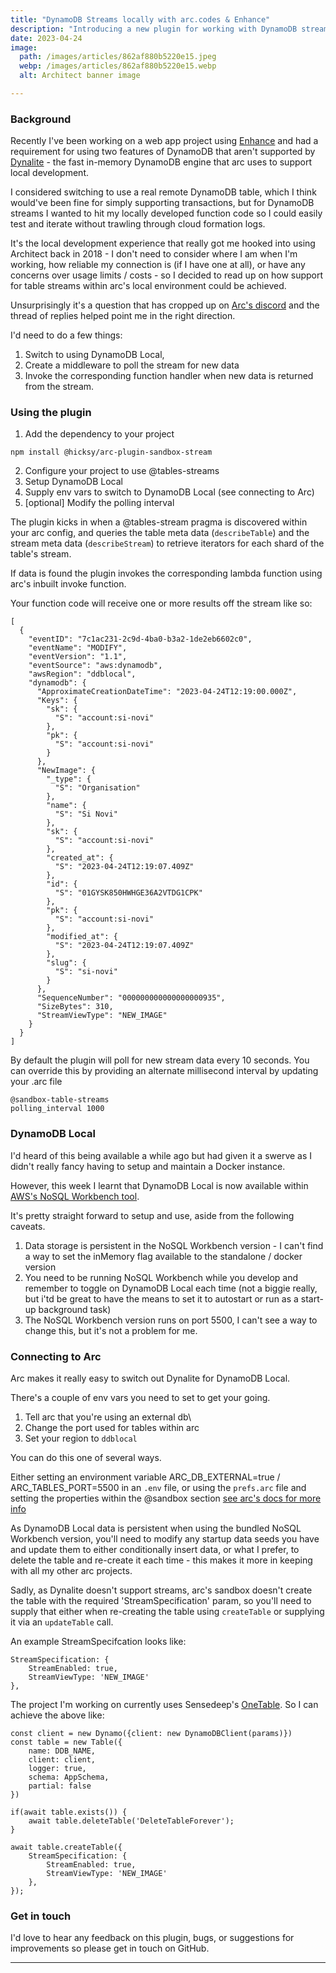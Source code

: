 ```yaml
---
title: "DynamoDB Streams locally with arc.codes & Enhance"
description: "Introducing a new plugin for working with DynamoDB streams locally within arc.codes and enhance projects"
date: 2023-04-24
image: 
  path: /images/articles/862af880b5220e15.jpeg
  webp: /images/articles/862af880b5220e15.webp
  alt: Architect banner image

---
```


### Background

Recently I've been working on a web app project using [Enhance](http://enhance.dev) and had a requirement for using two features of DynamoDB that aren't supported by [Dynalite](https://github.com/mhart/dynalite) - the fast in-memory DynamoDB engine that arc uses to support local development. 

I considered switching to use a real remote DynamoDB table, which I think would've been fine for simply supporting transactions, but for DynamoDB streams I wanted to hit my locally developed function code so I could easily test and iterate without trawling through cloud formation logs. 

It's the local development experience that really got me hooked into using Architect back in 2018 - I don't need to consider where I am when I'm working, how reliable my connection is (if I have one at all), or have any concerns over usage limits / costs - so I decided to read up on how support for table streams within arc's local environment could be achieved. 

Unsurprisingly it's a question that has cropped up on [Arc's discord](https://discord.com/channels/880272256100601927/1078256032087805972/1079142054279524552) and the thread of replies helped point me in the right direction. 

I'd need to do a few things:
 
1) Switch to using DynamoDB Local, 
2) Create a middleware to poll the stream for new data
3) Invoke the corresponding function handler when new data is returned from the stream. 

### Using the plugin

1. Add the dependency to your project

`npm install @hicksy/arc-plugin-sandbox-stream`

2. Configure your project to use @tables-streams
3. Setup DynamoDB Local
4. Supply env vars to switch to DynamoDB Local (see connecting to Arc)
4. [optional] Modify the polling interval

The plugin kicks in when a @tables-stream pragma is discovered within your arc config, and queries the table meta data (`describeTable`) and the stream meta data (`describeStream`)  to retrieve iterators for each shard of the table's stream. 

If data is found the plugin invokes the corresponding lambda function using arc's inbuilt invoke function. 

Your function code will receive one or more results off the stream like so:

```
[
  {
    "eventID": "7c1ac231-2c9d-4ba0-b3a2-1de2eb6602c0",
    "eventName": "MODIFY",
    "eventVersion": "1.1",
    "eventSource": "aws:dynamodb",
    "awsRegion": "ddblocal",
    "dynamodb": {
      "ApproximateCreationDateTime": "2023-04-24T12:19:00.000Z",
      "Keys": {
        "sk": {
          "S": "account:si-novi"
        },
        "pk": {
          "S": "account:si-novi"
        }
      },
      "NewImage": {
        "_type": {
          "S": "Organisation"
        },
        "name": {
          "S": "Si Novi"
        },
        "sk": {
          "S": "account:si-novi"
        },
        "created_at": {
          "S": "2023-04-24T12:19:07.409Z"
        },
        "id": {
          "S": "01GYSK850HWHGE36A2VTDG1CPK"
        },
        "pk": {
          "S": "account:si-novi"
        },
        "modified_at": {
          "S": "2023-04-24T12:19:07.409Z"
        },
        "slug": {
          "S": "si-novi"
        }
      },
      "SequenceNumber": "000000000000000000935",
      "SizeBytes": 310,
      "StreamViewType": "NEW_IMAGE"
    }
  }
]
```

By default the plugin will poll for new stream data every 10 seconds. You can override this by providing an alternate millisecond interval by updating your .arc file

```
@sandbox-table-streams
polling_interval 1000
```


### DynamoDB Local

I'd heard of this being available a while ago but had given it a swerve as I didn't really fancy having to setup and maintain a Docker instance. 

However, this week I learnt that DynamoDB Local is now available within [AWS's NoSQL Workbench tool](https://docs.aws.amazon.com/amazondynamodb/latest/developerguide/workbench.settingup.html). 

It's pretty straight forward to setup and use, aside from the following caveats. 

1. Data storage is persistent in the NoSQL Workbench version - I can't find a way to set the inMemory flag available to the standalone / docker version
2. You need to be running NoSQL Workbench while you develop and remember to toggle on DynamoDB Local each time (not a biggie really, but i'td be great to have the means to set it to autostart or run as a start-up background task)
3. The NoSQL Workbench version runs on port 5500, I can't see a way to change this, but it's not a problem for me. 

### Connecting to Arc

Arc makes it really easy to switch out Dynalite for DynamoDB Local. 

There's a couple of env vars you need to set to get your going. 

1. Tell arc that you're using an external db\
2. Change the port used for tables within arc
3. Set your region to `ddblocal`

You can do this one of several ways. 

Either setting an environment variable ARC_DB_EXTERNAL=true / ARC_TABLES_PORT=5500 in an `.env` file, or using the `prefs.arc` file and setting the properties within the @sandbox section [see arc's docs for more info](https://arc.codes/docs/en/reference/configuration/local-preferences#local-preferences)

As DynamoDB Local data is persistent when using the bundled NoSQL Workbench version, you'll need to modify any startup data seeds you have and update them to either conditionally insert data, or what I prefer, to delete the table and re-create it each time - this makes it more in keeping with all my other arc projects. 

Sadly, as Dynalite doesn't support streams, arc's sandbox doesn't create the table with the required 'StreamSpecification' param, so you'll need to supply that either when re-creating the table using `createTable` or supplying it via an `updateTable` call. 

An example StreamSpecifcation looks like:

```
StreamSpecification: {
	StreamEnabled: true,
	StreamViewType: 'NEW_IMAGE' 
},
```

The project I'm working on currently uses Sensedeep's [OneTable](https://github.com/sensedeep/dynamodb-onetable). So I can achieve the above like:

```
const client = new Dynamo({client: new DynamoDBClient(params)})
const table = new Table({
    name: DDB_NAME,
    client: client,
    logger: true,
    schema: AppSchema,
    partial: false
})

if(await table.exists()) {
	await table.deleteTable('DeleteTableForever');
}

await table.createTable({
    StreamSpecification: {
        StreamEnabled: true,
        StreamViewType: 'NEW_IMAGE' 
    },
});
```


### Get in touch 

I'd love to hear any feedback on this plugin, bugs, or suggestions for improvements so please get in touch on GitHub.

___
